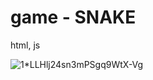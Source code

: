 # game - SNAKE 


 html, js

![1*LLHlj24sn3mPSgq9WtX-Vg](https://user-images.githubusercontent.com/106055633/180420173-7e746b17-3fb3-41e4-835e-37576a2d1f94.png)

